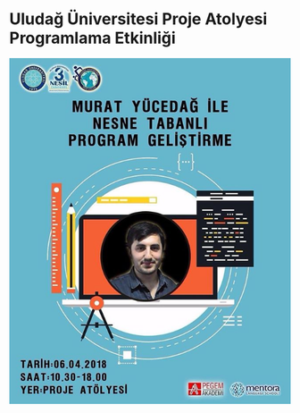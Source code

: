 # Uludağ Üniversitesi Proje Atolyesi Programlama Etkinliği

![Program Geliştirme Etkinliği](ProgramGeli%C5%9FtirmeEtkinli%C4%9Fi.jpg)
